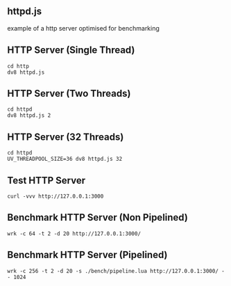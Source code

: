 ## httpd.js

example of a http server optimised for benchmarking


## HTTP Server (Single Thread)

```
cd http
dv8 httpd.js
```

## HTTP Server (Two Threads)

```
cd httpd
dv8 httpd.js 2
```

## HTTP Server (32 Threads)

```
cd httpd
UV_THREADPOOL_SIZE=36 dv8 httpd.js 32
```

## Test HTTP Server
```
curl -vvv http://127.0.0.1:3000
```

## Benchmark HTTP Server (Non Pipelined)
```
wrk -c 64 -t 2 -d 20 http://127.0.0.1:3000/
```

## Benchmark HTTP Server (Pipelined)
```
wrk -c 256 -t 2 -d 20 -s ./bench/pipeline.lua http://127.0.0.1:3000/ -- 1024
```
